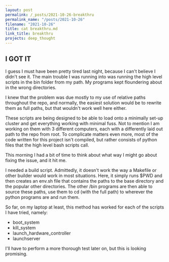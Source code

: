 ```yaml
---
layout: post
permalink: /_posts/2021-10-26-breakthru
permalink_name: "/posts/2021-10-26"
filename: "2021-10-26"
title: cat breakthru.md
link_title: breakthru
projects: deep_thought
---
```

## I GOT IT

I guess I must have been pretty tired last night, because I can't believe I didn't see it. The main trouble I was running into was running the high level scripts in the bin folder from my path. My programs kept floundering about in the wrong directories.

I knew that the problem was due mostly to my use of relative paths throughout the repo, and normally, the easiest solution would be to rewrite them as full paths, but that wouldn't work well here either.

These scripts are being designed to be able to load onto a minimally set-up cluster and get everything working with minimal fuss. Not to mention I am working on them with 3 different computers, each with a differently laid out path to the repo from root. To complicate matters even more, most of the code written for this project isn't compiled, but rather consists of python files that the high level bash scripts call.

This morning I had a bit of time to think about what way I might go about fixing the issue, and it hit me.

I needed a build script. Admittedly, it doesn't work the way a Makefile or other builder would work in most situations. Here, it simply runs $PWD and then creates an env.sh file that contains the paths to the base directory and the popular other directories. The other /bin programs are then able to source these paths, use them to cd (with the full path) to wherever the python programs are and run them.

So far, on my laptop at least, this method has worked for each of the scripts I have tried, namely:

- boot_system
- kill_system
- launch_hardware_controller
- launchserver

I'll have to perform a more thorough test later on, but this is looking promising.

